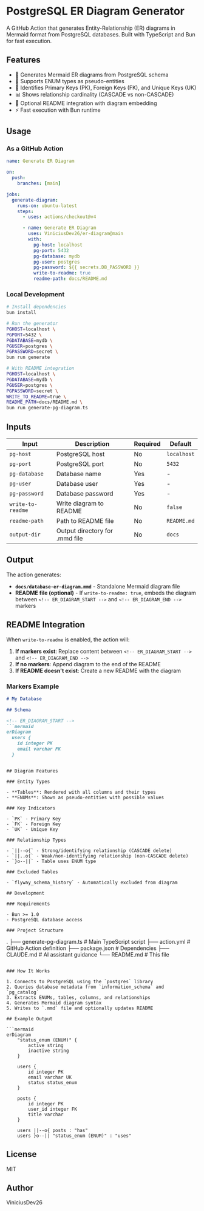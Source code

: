 # PostgreSQL ER Diagram Generator

A GitHub Action that generates Entity-Relationship (ER) diagrams in Mermaid format from PostgreSQL databases. Built with TypeScript and Bun for fast execution.

## Features

- 🎨 Generates Mermaid ER diagrams from PostgreSQL schema
- 🔄 Supports ENUM types as pseudo-entities
- 🔑 Identifies Primary Keys (PK), Foreign Keys (FK), and Unique Keys (UK)
- 📊 Shows relationship cardinality (CASCADE vs non-CASCADE)
- 📝 Optional README integration with diagram embedding
- ⚡ Fast execution with Bun runtime

## Usage

### As a GitHub Action

```yaml
name: Generate ER Diagram

on:
  push:
    branches: [main]

jobs:
  generate-diagram:
    runs-on: ubuntu-latest
    steps:
      - uses: actions/checkout@v4

      - name: Generate ER Diagram
        uses: ViniciusDev26/er-diagram@main
        with:
          pg-host: localhost
          pg-port: 5432
          pg-database: mydb
          pg-user: postgres
          pg-password: ${{ secrets.DB_PASSWORD }}
          write-to-readme: true
          readme-path: docs/README.md
```

### Local Development

```bash
# Install dependencies
bun install

# Run the generator
PGHOST=localhost \
PGPORT=5432 \
PGDATABASE=mydb \
PGUSER=postgres \
PGPASSWORD=secret \
bun run generate

# With README integration
PGHOST=localhost \
PGDATABASE=mydb \
PGUSER=postgres \
PGPASSWORD=secret \
WRITE_TO_README=true \
README_PATH=docs/README.md \
bun run generate-pg-diagram.ts
```

## Inputs

| Input | Description | Required | Default |
|-------|-------------|----------|---------|
| `pg-host` | PostgreSQL host | No | `localhost` |
| `pg-port` | PostgreSQL port | No | `5432` |
| `pg-database` | Database name | Yes | - |
| `pg-user` | Database user | Yes | - |
| `pg-password` | Database password | Yes | - |
| `write-to-readme` | Write diagram to README | No | `false` |
| `readme-path` | Path to README file | No | `README.md` |
| `output-dir` | Output directory for .mmd file | No | `docs` |

## Output

The action generates:

- **`docs/database-er-diagram.mmd`** - Standalone Mermaid diagram file
- **README file (optional)** - If `write-to-readme: true`, embeds the diagram between `<!-- ER_DIAGRAM_START -->` and `<!-- ER_DIAGRAM_END -->` markers

## README Integration

When `write-to-readme` is enabled, the action will:

1. **If markers exist**: Replace content between `<!-- ER_DIAGRAM_START -->` and `<!-- ER_DIAGRAM_END -->`
2. **If no markers**: Append diagram to the end of the README
3. **If README doesn't exist**: Create a new README with the diagram

### Markers Example

```markdown
# My Database

## Schema

<!-- ER_DIAGRAM_START -->
```mermaid
erDiagram
  users {
    id integer PK
    email varchar FK
  }
```
<!-- ER_DIAGRAM_END -->
```

## Diagram Features

### Entity Types

- **Tables**: Rendered with all columns and their types
- **ENUMs**: Shown as pseudo-entities with possible values

### Key Indicators

- `PK` - Primary Key
- `FK` - Foreign Key
- `UK` - Unique Key

### Relationship Types

- `||--o{` - Strong/identifying relationship (CASCADE delete)
- `||..o{` - Weak/non-identifying relationship (non-CASCADE delete)
- `}o--||` - Table uses ENUM type

### Excluded Tables

- `flyway_schema_history` - Automatically excluded from diagram

## Development

### Requirements

- Bun >= 1.0
- PostgreSQL database access

### Project Structure

```
.
├── generate-pg-diagram.ts   # Main TypeScript script
├── action.yml               # GitHub Action definition
├── package.json             # Dependencies
├── CLAUDE.md               # AI assistant guidance
└── README.md               # This file
```

### How It Works

1. Connects to PostgreSQL using the `postgres` library
2. Queries database metadata from `information_schema` and `pg_catalog`
3. Extracts ENUMs, tables, columns, and relationships
4. Generates Mermaid diagram syntax
5. Writes to `.mmd` file and optionally updates README

## Example Output

```mermaid
erDiagram
    "status_enum (ENUM)" {
        active string
        inactive string
    }

    users {
        id integer PK
        email varchar UK
        status status_enum
    }

    posts {
        id integer PK
        user_id integer FK
        title varchar
    }

    users ||--o{ posts : "has"
    users }o--|| "status_enum (ENUM)" : "uses"
```

## License

MIT

## Author

ViniciusDev26
